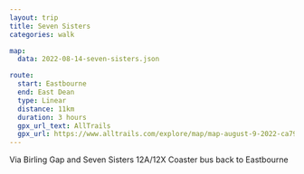 ```yaml
---
layout: trip
title: Seven Sisters
categories: walk

map:
  data: 2022-08-14-seven-sisters.json

route:
  start: Eastbourne
  end: East Dean
  type: Linear
  distance: 11km
  duration: 3 hours
  gpx_url_text: AllTrails
  gpx_url: https://www.alltrails.com/explore/map/map-august-9-2022-ca793d8?u=m&sh=xr4vxe
---
```


Via Birling Gap and Seven Sisters
12A/12X Coaster bus back to Eastbourne
